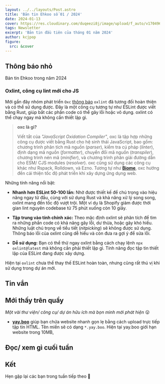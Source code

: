 ```yaml
---
layout: ../../layouts/Post.astro
title: 'Bản tin Ehkoo số 01 / 2024'
date: 2024-01-13
cover: https://res.cloudinary.com/duqeezi8j/image/upload/f_auto/v1704964680/ehkoo/newsletters/01-2024.png
tags: Newsletter
excerpt: 'Bản tin đầu tiên của tháng 01 năm 2024'
author: kcjpop
figure:
  src: &cover
---
```


## Thông báo nhỏ

Bản tin Ehkoo trong năm 2024

### Oxlint, công cụ lint mới cho JS

Mới gần đây nhóm phát triển `Oxc` [thông báo](https://oxc-project.github.io/blog/2023-12-12-announcing-oxlint.html) `oxlint` đã tương đối hoàn thiện và có thể sử dụng được. Đây là một công cụ tương tự như ESLint được viết bằng Rust, giúp bắt các phần code có thể gây lỗi hoặc vô dụng. oxlint có thể chạy ngay mà không cần thiết lập gì.

> **oxc là gì?**
>
> Viết tắt của _"JavaScript Oxidation Compiler"_, oxc là tập hợp những công cụ được viết bằng Rust cho hệ sinh thái JavaScript, bao gồm: chương trình phân tích mã nguồn (_parser_), kiểm tra cú pháp (_linter_), định dạng mã nguồn (_formatter_), chuyển đổi mã nguồn (_transpiler_), chương trình nén mã (_minifier_), và chương trình phân giải đường dẫn cho ESM/ CJS modules (_resolver_). oxc cũng sử dụng các công cụ khác như Rspack, Rolldown, và Ezno. Tương tự như [**Biome**](https://biomejs.dev/), oxc hướng đến cải thiện tốc độ phát triển khi xây dựng ứng dụng web.

Những tính năng nổi bật:

- **Nhanh hơn ESLint 50-100 lần:** Nhờ được thiết kế để chú trọng vào hiệu năng ngay từ đầu, cùng với sử dụng Rust và khả năng xử lý song song, oxlint mang đến tốc độ vượt trội. Một ví dụ là Shopify giảm được thời gian lint nguyên codebase từ 75 phút xuống còn 10 giây.

- **Tập trung vào tính chính xác:** Theo mặc định oxlint sẽ phân tích để tìm ra những phần code có khả năng gây lỗi, dư thừa, hoặc gây khó hiểu. Những luật chú trọng về tiểu tiết (_nitpicking_) sẽ không được sử dụng. Thông báo lỗi của oxlint cũng dễ hiểu và còn đưa ra gợi ý để sửa lỗi.

- **Dễ sử dụng:** Bạn có thể thử ngay oxlint bằng cách chạy lệnh `npx oxlint@latest` mà không cần phải thiết lập gì. Tính năng đọc tập tin thiết lập của ESLint đang được xây dựng.

Hiện tại `oxlint` chưa thể thay thế ESLint hoàn toàn, nhưng cũng rất thú vị khi sử dụng trong dự án mới.

## Tin vắn

## Mới thấy trên quầy

_Một vài thư viện/ công cụ/ dự án hữu ích mà bọn mình mới phát hiện_ 😛

- [**yay.boo**](https://yay.boo/) giúp bạn chứa website nhanh gọn lẹ bằng cách upload trực tiếp tập tin HTML. Tên miền sẽ có dạng `*.yay.boo`. Hiện tại yay.boo giới hạn website trong 10MB,

## Đọc/ xem gì cuối tuần

## Kết

Hẹn gặp lại các bạn trong tuần tiếp theo 👋
